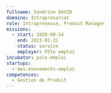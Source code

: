 ```yaml
---
fullname: Sandrine DAVID
domaine: Intraprenariat
role: Intrapreneuse, Product Manager
missions:
  - start: 2020-08-24
    end: 2023-01-31
    status: service
    employer: Pôle emploi
incubator: pole-emploi
startups:
  - mes-evenements-emploi
competences:
  - Gestion de Produit
---
```

